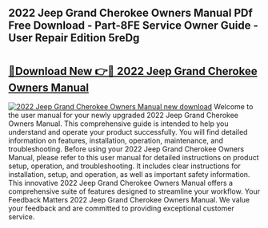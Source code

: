 ## 2022 Jeep Grand Cherokee Owners Manual PDf Free Download - Part-8FE Service Owner Guide - User Repair Edition 5reDg

# <h2><a href="http://bc25021.oget.top/?id=2022+Jeep+Grand+Cherokee+Owners+Manual">🔗Download New 👉🔴 2022 Jeep Grand Cherokee Owners Manual</a></h2>

[![2022 Jeep Grand Cherokee Owners Manual new download](https://i.imgur.com/5g1atiW.png)](http://bc25021.oget.top/?id=2022+Jeep+Grand+Cherokee+Owners+Manual)
Welcome to the user manual for your newly upgraded 2022 Jeep Grand Cherokee Owners Manual. This comprehensive guide is intended to help you understand and operate your product successfully. You will find detailed information on features, installation, operation, maintenance, and troubleshooting. Before using your 2022 Jeep Grand Cherokee Owners Manual, please refer to this user manual for detailed instructions on product setup, operation, and troubleshooting. It includes clear instructions for installation, setup, and operation, as well as important safety information. This innovative 2022 Jeep Grand Cherokee Owners Manual offers a comprehensive suite of features designed to streamline your workflow. Your Feedback Matters 2022 Jeep Grand Cherokee Owners Manual. We value your feedback and are committed to providing exceptional customer service.
